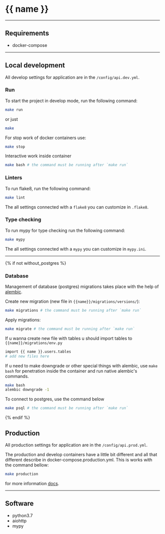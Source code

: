 # {{ name }}

___

## Requirements
- docker-compose

___

## Local development
All develop settings for application are in the `/config/api.dev.yml`.

### Run
To start the project in develop mode, run the following command:

```bash
make run
```

or just

```bash
make
```

For stop work of docker containers use:

```bash
make stop
```

Interactive work inside container

```bash
make bash # the command must be running after `make run` 
```

### Linters
To run flake8, run the following command:

```bash
make lint
```

The all settings connected with a `flake8` you can customize in `.flake8`.

### Type checking
To run mypy for type checking run the following command:

```bash
make mypy
```

The all settings connected with a `mypy` you can customize in `mypy.ini`.
___

{% if not without_postgres %}
### Database
Management of database (postgres) migrations takes place with the help of [alembic](http://alembic.zzzcomputing.com/en/latest/).

Create new migration (new file in `{{name}}/migrations/versions/`):

```bash
make migrations # the command must be running after `make run` 
```

Apply migrations:

```bash
make migrate # the command must be running after `make run` 
```

If u wanna create new file with tables u should import tables to `{{name}}/migrations/env.py`

```bash
import {{ name }}.users.tables
# add new files here
```

If u need to make downgrade or other special things with alembic, use `make bash`
for penetration inside the container and run native alembic's commands.

```bash
make bash
alembic downgrade -1
```

To connect to postgres, use the command below

```bash
make psql # the command must be running after `make run` 
```
{% endif %}

## Production
All production settings for application are in the `/config/api.prod.yml`.

The production and develop containers have a little bit different and all that different describe in docker-compose.production.yml. This  is works with the command bellow:

```bash
make production
```

for more information [docs](https://docs.docker.com/compose/reference/overview/).
___

## Software

- python3.7
- aiohttp
- mypy
